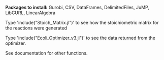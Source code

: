 **Packages to install:**
Gurobi, CSV, DataFrames, DelimitedFiles, JuMP, LibCURL, LinearAlgebra

Type 'include("Stoich_Matrix.jl")' to see how the stoichiometric matrix for the reactions were generated

Type 'include("Ecoli_Optimizer_v3.jl")' to see the data returned from the
optimizer. 

See documentation for other functions.
